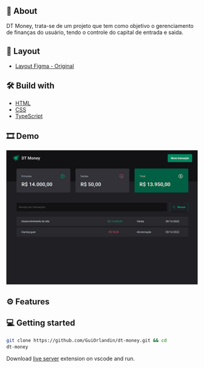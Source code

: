 </div>

##  📃 About

DT Money, trata-se de um projeto que tem como objetivo o gerenciamento de finanças do usuário, tendo o controle do capital de entrada e saida.

## 🎨 Layout

- [Layout Figma - Original](https://www.figma.com/community/file/1138814493269096792)

## 🛠 Build with

- [HTML]()
- [CSS]()
- [TypeScript]()

## 🎞 Demo

<img src="src/assets/demo1.png">

## ⚙ Features

## 💻 Getting started

```sh
git clone https://github.com/GuiOrlandin/dt-money.git && cd
dt-money
```

Download [live server](https://marketplace.visualstudio.com/items?itemName=ritwickdey.LiveServer) extension on vscode and run.
